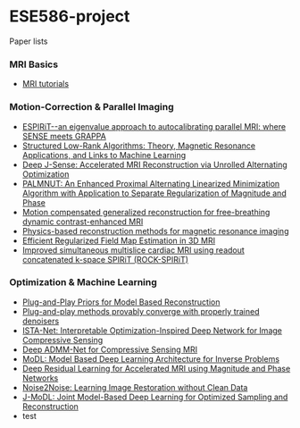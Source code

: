 # ESE586-project
Paper lists

### MRI Basics
- [MRI tutorials](https://www.mriquestions.com/index.html)

### Motion-Correction & Parallel Imaging 
- [ESPIRiT--an eigenvalue approach to autocalibrating parallel MRI: where SENSE meets GRAPPA](https://pubmed.ncbi.nlm.nih.gov/23649942/)
- [Structured Low-Rank Algorithms: Theory, Magnetic Resonance Applications, and Links to Machine Learning](https://pubmed.ncbi.nlm.nih.gov/35027816/)
- [Deep J-Sense: Accelerated MRI Reconstruction via Unrolled Alternating Optimization](https://www.ncbi.nlm.nih.gov/pmc/articles/PMC8767765/)
- [PALMNUT: An Enhanced Proximal Alternating Linearized Minimization Algorithm with Application to Separate Regularization of Magnitude and Phase](https://www.ncbi.nlm.nih.gov/pmc/articles/PMC8386764/)
- [Motion compensated generalized reconstruction for free-breathing dynamic contrast-enhanced MRI](https://onlinelibrary.wiley.com/doi/full/10.1002/mrm.22644)
- [Physics-based reconstruction methods for magnetic resonance imaging](https://www.ncbi.nlm.nih.gov/pmc/articles/PMC8107652/)
- [Efficient Regularized Field Map Estimation in 3D MRI](https://www.ncbi.nlm.nih.gov/pmc/articles/PMC7943027/)
- [Improved simultaneous multislice cardiac MRI using readout concatenated k-space SPIRiT (ROCK-SPIRiT)](https://onlinelibrary.wiley.com/doi/10.1002/mrm.28680)

### Optimization & Machine Learning
- [Plug-and-Play Priors for Model Based Reconstruction](https://engineering.purdue.edu/~bouman/Plug-and-Play/webdocs/GlobalSIP2013a.pdf)
- [Plug-and-play methods provably converge with properly trained denoisers](https://arxiv.org/pdf/1905.05406.pdf)
- [ISTA-Net: Interpretable Optimization-Inspired Deep Network for Image Compressive Sensing](https://arxiv.org/pdf/1706.07929.pdf)
- [Deep ADMM-Net for Compressive Sensing MRI](https://papers.nips.cc/paper/2016/file/1679091c5a880faf6fb5e6087eb1b2dc-Paper.pdf)
- [MoDL: Model Based Deep Learning Architecture for Inverse Problems](https://arxiv.org/pdf/1712.02862.pdf)
- [Deep Residual Learning for Accelerated MRI using Magnitude and Phase Networks](https://arxiv.org/pdf/1804.00432.pdf)
- [Noise2Noise: Learning Image Restoration without Clean Data](https://arxiv.org/pdf/1803.04189.pdf)
- [J-MoDL: Joint Model-Based Deep Learning for Optimized Sampling and Reconstruction](https://www.ncbi.nlm.nih.gov/pmc/articles/PMC7893809/)
- test
